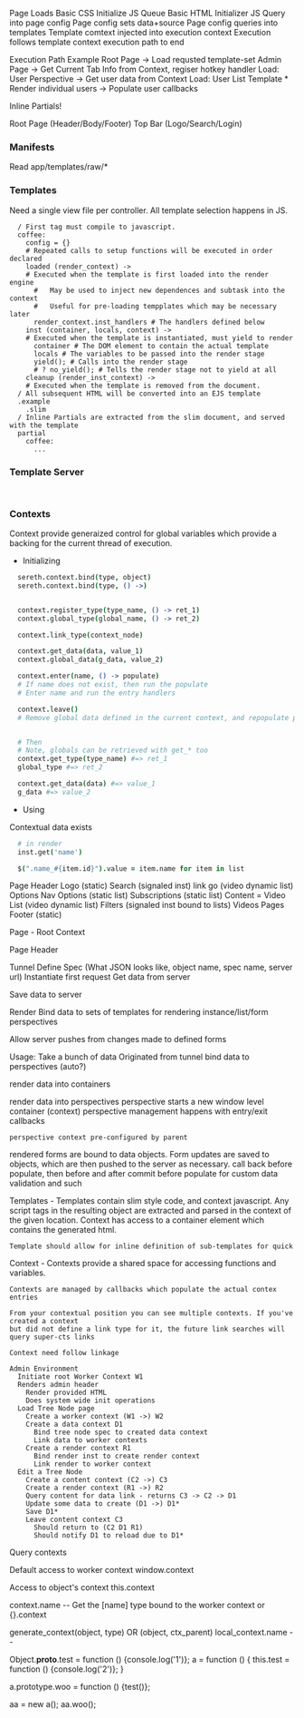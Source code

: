 Page Loads
  Basic CSS
  Initialize JS Queue
  Basic HTML
  Initializer JS
    Query into page config
    Page config sets data+source
    Page config queries into templates
      Template comtext injected into execution context
      Execution follows template context execution path to end

Execution Path Example
  Root Page -> Load requsted template-set
    Admin Page -> Get Current Tab Info from Context, regiser hotkey handler
Load: User Perspective -> Get user data from Context
Load:   User List Template
          * Render individual users -> Populate user callbacks


Inline Partials!

Root Page (Header/Body/Footer)
  Top Bar (Logo/Search/Login)

### Manifests
Read app/templates/raw/*


### Templates
Need a single view file per controller. All template selection happens in JS.

```slim
  / First tag must compile to javascript.
  coffee:
    config = {}
    # Repeated calls to setup functions will be executed in order declared
    loaded (render_context) ->
    # Executed when the template is first loaded into the render engine
      #   May be used to inject new dependences and subtask into the context
      #   Useful for pre-loading tempplates which may be necessary later
      render_context.inst_handlers # The handlers defined below
    inst (container, locals, context) ->
    # Executed when the template is instantiated, must yield to render
      container # The DOM element to contain the actual template
      locals # The variables to be passed into the render stage
      yield(); # Calls into the render stage 
      # ? no_yield(); # Tells the render stage not to yield at all
    cleanup (render_inst_context) ->
    # Executed when the template is removed from the document.
  / All subsequent HTML will be converted into an EJS template
  .example
    .slim
  / Inline Partials are extracted from the slim document, and served with the template
  partial
    coffee:
      ...
```

### Template Server
```ruby
  
```

### Contexts

  Context provide generaized control for global variables which provide a backing
  for the current thread of execution.

  - Initializing

```coffee
  sereth.context.bind(type, object)
  sereth.context.bind(type, () ->)


  context.register_type(type_name, () -> ret_1)
  context.global_type(global_name, () -> ret_2)

  context.link_type(context_node)

  context.get_data(data, value_1)
  context.global_data(g_data, value_2)

  context.enter(name, () -> populate)
  # If name does not exist, then run the populate
  # Enter name and run the entry handlers

  context.leave()
  # Remove global data defined in the current context, and repopulate parent entry


  # Then
  # Note, globals can be retrieved with get_* too
  context.get_type(type_name) #=> ret_1
  global_type #=> ret_2

  context.get_data(data) #=> value_1
  g_data #=> value_2


```

  - Using

  Contextual data exists 

```coffee
  # in render
  inst.get('name')

  $(".name_#{item.id}").value = item.name for item in list

```
Page
  Header
    Logo (static)
    Search (signaled inst) link go (video dynamic list)
  Options
    Nav Options (static list)
    Subscriptions (static list)
  Content = Video List (video dynamic list)
    Filters (signaled inst bound to lists)
    Videos 
    Pages
  Footer (static)


Page - Root Context
  

Page
  Header



Tunnel
  Define Spec (What JSON looks like, object name, spec name, server url)
  Instantiate first request
  Get data from server

  Save data to server

Render
  Bind data to sets of templates for rendering instance/list/form perspectives

  Allow server pushes from changes made to defined forms


Usage:
  Take a bunch of data
  Originated from tunnel
  bind data to perspectives (auto?)

  render data into containers

  render data into perspectives
    perspective starts a new window level container (context)
    perspective management happens with entry/exit callbacks

    perspective context pre-configured by parent

  rendered forms are bound to data objects. Form updates are saved to objects, which are then
  pushed to the server as necessary.
    call back before populate, then before and after commit
    before populate for custom data validation and such


  Templates - 
    Templates contain slim style code, and context javascript. 
    Any script tags in the resulting object are extracted and parsed in the context of
    the given location. Context has access to a container element which contains the
    generated html. 

    Template should allow for inline definition of sub-templates for quick 

  Context - 
    Contexts provide a shared space for accessing functions and variables. 

    Contexts are managed by callbacks which populate the actual contex entries

    From your contextual position you can see multiple contexts. If you've created a context
    but did not define a link type for it, the future link searches will query super-cts links

    Context need follow linkage

    Admin Environment
      Initiate root Worker Context W1
      Renders admin header
        Render provided HTML
        Does system wide init operations
      Load Tree Node page
        Create a worker context (W1 ->) W2
        Create a data context D1
          Bind tree node spec to created data context
          Link data to worker contexts
        Create a render context R1
          Bind render inst to create render context
          Link render to worker context
      Edit a Tree Node
        Create a content context (C2 ->) C3
        Create a render context (R1 ->) R2
        Query content for data link - returns C3 -> C2 -> D1
        Update some data to create (D1 ->) D1*
        Save D1*
        Leave content context C3
          Should return to (C2 D1 R1)
          Should notify D1 to reload due to D1*

Query contexts 

  Default access to worker context
    window.context

  Access to object's context
    this.context

  context.name -- Get the [name] type bound to the worker
    context or {}.context 

  generate_context(object, type) OR (object, ctx_parent)
  local_context.name --




Object.__proto__.test = function () {console.log('1')};
a = function () {
  this.test = function () {console.log('2')};
}

a.prototype.woo = function () {test()};

aa = new a();
aa.woo();